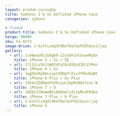 ```yaml
---
layout: produk-casinghp
title: Sadness I'm So Deflated iPhone Case
categories: iphone

# Produk
product-title: Sadness I'm So Deflated iPhone Case
harga: 90000
sku: hn-0273
image-drive: 1-ksTnlz4qVC96eT0a7avPSOlOuxirjaq
gallery:
  - url: 1ceWows0i3y6g69-ZJjoOYzelGvweMyQx
    title: iPhone 5 / 5s / SE
  - url: 1fj2cLs5hJiWQYUFyC6c92Uzd3OlZrMnn
    title: iPhone 6 / 6s
  - url: 1qghb20yQUcxcptIODpYlXivJYRkxKaBt
    title: iPhone 6 Plus / 6s Plus
  - url: 1Ik4sZZARpeFG35vjwC1kpMvBAsYcuz-N
    title: iPhone 7 / 8
  - url: 1EDbCS70emoBIi6kKmoljdj1eML4FK9ba
    title: iPhone 7 Plus / 8 Plus
  - url: 1-ksTnlz4qVC96eT0a7avPSOlOuxirjaq
    title: iPhone X
---
```

